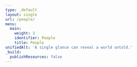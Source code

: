 ```yaml
---
type: _default
layout: single
url: /people/
menu:
  main:
    weight: 3
    identifier: People
    title: People
unifiedAlt: 'A single glance can reveal a world untold.'
_build:
  publishResources: false
---
```

